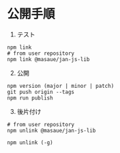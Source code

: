 # 公開手順

1. テスト
```
npm link
# from user repository
npm link @masaue/jan-js-lib
```

2. 公開
```
npm version (major | minor | patch)
git push origin --tags
npm run publish
```

3. 後片付け
```
# from user repository
npm unlink @masaue/jan-js-lib

npm unlink (-g)
```
